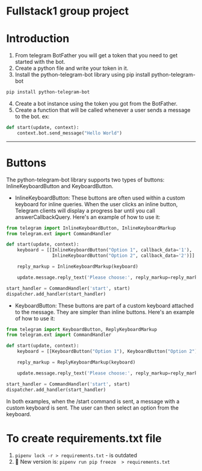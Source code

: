 # Fullstack1 group project


# Introduction
1. From telegram BotFather you will get a token that you need to get started with the bot. 
2. Create a python file and write your token in it. 
3. Install the python-telegram-bot library using pip install python-telegram-bot  
```bash
pip install python-telegram-bot
```
4. Create a bot instance using the token you got from the BotFather.
5. Create a function that will be called whenever a user sends a message to the bot.
   ex:  
```python
def start(update, context):
    context.bot.send_message("Hello World")
```
---
# Buttons
<!-- BUTTONS -->
The python-telegram-bot library supports two types of buttons: InlineKeyboardButton and KeyboardButton.

- InlineKeyboardButton: These buttons are often used within a custom keyboard for inline queries. When the user clicks an inline button, Telegram clients will display a progress bar until you call answerCallbackQuery. Here's an example of how to use it:
```python
from telegram import InlineKeyboardButton, InlineKeyboardMarkup
from telegram.ext import CommandHandler

def start(update, context):
    keyboard = [[InlineKeyboardButton("Option 1", callback_data='1'),
                 InlineKeyboardButton("Option 2", callback_data='2')]]

    reply_markup = InlineKeyboardMarkup(keyboard)

    update.message.reply_text('Please choose:', reply_markup=reply_markup)

start_handler = CommandHandler('start', start)
dispatcher.add_handler(start_handler)
```

- KeyboardButton: These buttons are part of a custom keyboard attached to the message. They are simpler than inline buttons. Here's an example of how to use it:
```python
from telegram import KeyboardButton, ReplyKeyboardMarkup
from telegram.ext import CommandHandler

def start(update, context):
    keyboard = [[KeyboardButton("Option 1"), KeyboardButton("Option 2")]]

    reply_markup = ReplyKeyboardMarkup(keyboard)

    update.message.reply_text('Please choose:', reply_markup=reply_markup)

start_handler = CommandHandler('start', start)
dispatcher.add_handler(start_handler)
```

In both examples, when the /start command is sent, a message with a custom keyboard is sent. The user can then select an option from the keyboard.



# To create requirements.txt file
1. ```pipenv lock -r > requirements.txt```  - is outdated
2. 🎯 New version is: ```pipenv run pip freeze  > requirements.txt``` 